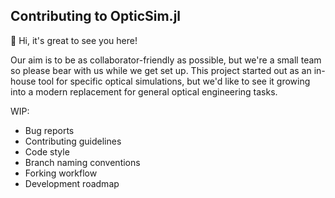 ## Contributing to OpticSim.jl

👋 Hi, it's great to see you here!

Our aim is to be as collaborator-friendly as possible, but we're a small team so please bear with us while we get set up. This project started out as an in-house tool for specific optical simulations, but we'd like to see it growing into a modern replacement for general optical engineering tasks.

WIP:
- Bug reports
- Contributing guidelines
- Code style
- Branch naming conventions
- Forking workflow
- Development roadmap
